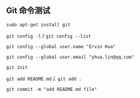 ## Git 命令测试

`sudo apt-get install git`

`git config -l` / `git config --list`

`git config --global user.name "Ervin Hua"`

`git config --global user.email "yhua.lin@qq.com"`

`git init` 

`git add README.md` /. `git add .` 

`git commit -m "add README.md file"`
